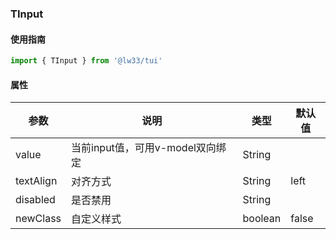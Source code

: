 ### TInput

#### 使用指南

```JavaScript
import { TInput } from '@lw33/tui'
```

#### 属性


| 参数        | 说明                            | 类型     | 默认值                         |
| ----------- | ------------------------------ | -------- | ------------------------------ |
| value       | 当前input值，可用v-model双向绑定 | String   |                                |
| textAlign   | 对齐方式                        | String   |  left                         |
| disabled    | 是否禁用                        | String   |                                |
| newClass  | 自定义样式                 | boolean  | false                          |